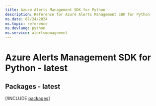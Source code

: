 ```yaml
---
title: Azure Alerts Management SDK for Python
description: Reference for Azure Alerts Management SDK for Python
ms.date: 07/24/2024
ms.topic: reference
ms.devlang: python
ms.service: alertsmanagement
---
```

# Azure Alerts Management SDK for Python - latest
## Packages - latest
[!INCLUDE [packages](alerts-management-index.md)]